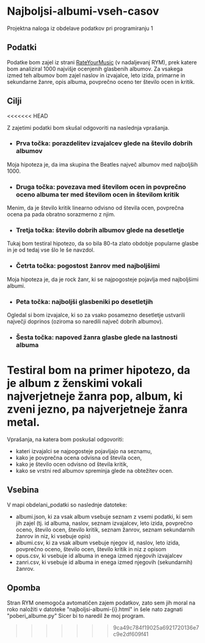 # Najboljsi-albumi-vseh-casov
Projektna naloga iz obdelave podatkov pri programiranju 1

## Podatki

Podatke bom zajel iz strani [RateYourMusic](https://rateyourmusic.com/charts/top/album/all-time/) (v nadaljevanj RYM), prek katere bom analiziral 
1000 najvišje ocenjenih glasbenih albumov. Za vsakega izmed teh albumov bom zajel naslov in izvajalce, leto izida, primarne in sekundarne žanre, 
opis albuma, povprečno oceno ter število ocen in kritik.

## Cilji
<<<<<<< HEAD

Z zajetimi podatki bom skušal odgovoriti na naslednja vprašanja.

* ### Prva točka: porazdelitev izvajalcev glede na število dobrih albumov
Moja hipoteza je, da ima skupina the Beatles največ albumov med najboljših 1000.

* ### Druga točka: povezava med številom ocen in povprečno oceno albuma ter med številom ocen in številom kritik

Menim, da je število kritik linearno odvisno od števila ocen, povprečna ocena pa pada obratno sorazmerno z njim. 

* ### Tretja točka: število dobrih albumov glede na desetletje

Tukaj bom testiral hipotezo, da so bila 80-ta zlato obdobje popularne glasbe in je od tedaj vse šlo le še navzdol.

* ### Četrta točka: pogostost žanrov med najboljšimi

Moja hipoteza je, da je rock žanr, ki se najpogosteje pojavlja med najboljšimi albumi.

* ### Peta točka: najboljši glasbeniki po desetletjih

Ogledal si bom izvajalce, ki so za vsako posamezno desetletje ustvarili največji doprinos (oziroma so naredili največ dobrih albumov).

* ### Šesta točka: napoved žanra glasbe glede na lastnosti albuma

Testiral bom na primer hipotezo, da je album z ženskimi vokali najverjetneje žanra pop, album, ki zveni jezno, pa najverjetneje žanra metal.
=======
Vprašanja, na katera bom poskušal odgovoriti:
* kateri izvajalci se najpogosteje pojavljajo na seznamu,
* kako je povprečna ocena odvisna od števila ocen,
* kako je število ocen odvisno od števila kritik,
* kako se vrstni red albumov spreminja glede na obtežitev ocen.

## Vsebina
V mapi obdelani_podatki so naslednje datoteke:
* albumi.json, ki za vsak album vsebuje seznam z vsemi podatki, ki sem jih zajel (tj. id albuma, naslov, seznam izvajalcev, leto izida, povprečno oceno, 
število ocen, število kritik, seznam žanrov, seznam sekundarnih žanrov in niz, ki vsebuje opis)
* albumi.csv, ki za vsak album vsebuje njegov id, naslov, leto izida, povprečno oceno, število ocen, število kritik in niz z opisom
* opus.csv, ki vsebuje id albuma in enega izmed njegovih izvajalcev
* zanri.csv, ki vsebuje id albuma in enega izmed njegovih (sekundarnih) žanrov.

## Opomba
Stran RYM onemogoča avtomatičen zajem podatkov, zato sem jih moral na roko naložiti v datoteke "najboljsi-albumi-{i}.html" in šele nato zagnati "poberi_albume.py"
Sicer bi to naredil že moj program.
>>>>>>> 9ca49c784f19025a6921720136e7c9e2df609f41

